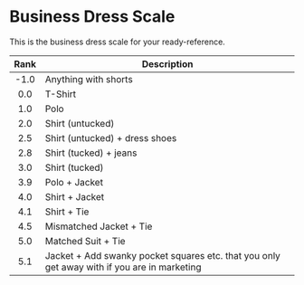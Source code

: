 # Business Dress Scale

This is the business dress scale for your ready-reference.


Rank | Description
:---: | --- 
-1.0 | Anything with shorts
0.0 | T-Shirt
1.0 | Polo
2.0 | Shirt (untucked)
2.5 | Shirt (untucked) + dress shoes
2.8 | Shirt (tucked) + jeans
3.0 | Shirt (tucked)
3.9 | Polo + Jacket
4.0 | Shirt + Jacket
4.1 | Shirt + Tie
4.5 | Mismatched Jacket + Tie
5.0  | Matched Suit + Tie
5.1  | Jacket + Add swanky pocket squares etc. that you only get away with if you are in marketing
